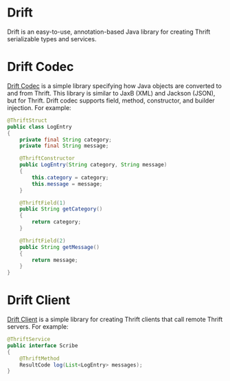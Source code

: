 # Drift

Drift is an easy-to-use, annotation-based Java library for creating Thrift
serializable types and services.

# Drift Codec

[Drift Codec](drift-codec) is a simple library specifying how Java
objects are converted to and from Thrift.  This library is similar to JaxB
(XML) and Jackson (JSON), but for Thrift.  Drift codec supports field, method,
constructor, and builder injection.  For example:

```java
@ThriftStruct
public class LogEntry
{
    private final String category;
    private final String message;

    @ThriftConstructor
    public LogEntry(String category, String message)
    {
        this.category = category;
        this.message = message;
    }

    @ThriftField(1)
    public String getCategory()
    {
        return category;
    }

    @ThriftField(2)
    public String getMessage()
    {
        return message;
    }
}
```

# Drift Client

[Drift Client](drift-client) is a simple library for creating Thrift clients
that call remote Thrift servers.  For example:

```java
@ThriftService
public interface Scribe
{
    @ThriftMethod
    ResultCode log(List<LogEntry> messages);
}
```

